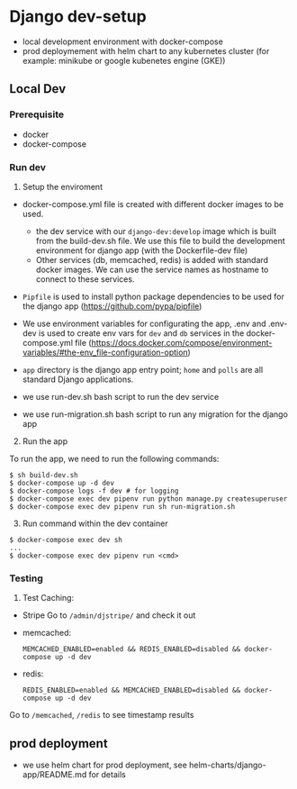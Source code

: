 # Django dev-setup

- local development environment with docker-compose
- prod deploymement with helm chart to any kubernetes cluster (for example: minikube or google kubenetes engine (GKE))


## Local Dev


### Prerequisite

  - docker
  - docker-compose

### Run dev

1. Setup the enviroment

- docker-compose.yml file is created with different docker images to be used.
  + the dev service with our `django-dev:develop` image which is built from the build-dev.sh file.
    We use this file to build the development environment for django app (with the Dockerfile-dev file)
  + Other services (db, memcached, redis) is added with standard docker images. We can use the service
    names as hostname to connect to these services.

- `Pipfile` is used to install python package dependencies to be used for the django app (https://github.com/pypa/pipfile)

- We use environment variables for configurating the app, .env and .env-dev is used to create env vars
  for `dev` and `db` services in the docker-compose.yml file (https://docs.docker.com/compose/environment-variables/#the-env_file-configuration-option)

- `app` directory is the django app entry point; `home` and `polls` are all standard Django applications.

- we use run-dev.sh bash script to run the dev service

- we use run-migration.sh bash script to run any migration for the django app


2. Run the app

To run the app, we need to run the following commands:

  ```
  $ sh build-dev.sh
  $ docker-compose up -d dev
  $ docker-compose logs -f dev # for logging
  $ docker-compose exec dev pipenv run python manage.py createsuperuser
  $ docker-compose exec dev pipenv run sh run-migration.sh
  ```

3. Run command within the dev container

  ```
  $ docker-compose exec dev sh
  ...
  $ docker-compose exec dev pipenv run <cmd>
  ```

### Testing

1. Test Caching:
  - Stripe
    Go to `/admin/djstripe/` and check it out

  - memcached:
    ```
    MEMCACHED_ENABLED=enabled && REDIS_ENABLED=disabled && docker-compose up -d dev
    ```

  - redis:
    ```
    REDIS_ENABLED=enabled && MEMCACHED_ENABLED=disabled && docker-compose up -d dev
    ```
  
  Go to `/memcached`, `/redis` to see timestamp results


## prod deployment

- we use helm chart for prod deployment, see helm-charts/django-app/README.md for details

